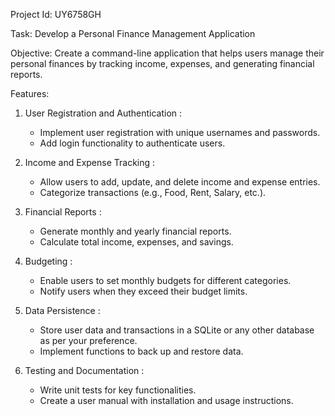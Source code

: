 Project Id: UY6758GH

Task: Develop a Personal Finance Management Application

Objective:
Create a command-line application that helps users manage their personal finances by tracking income, expenses, and generating financial reports.

Features:

1. User Registration and Authentication :
   - Implement user registration with unique usernames and passwords.
   - Add login functionality to authenticate users.

2. Income and Expense Tracking :
   - Allow users to add, update, and delete income and expense entries.
   - Categorize transactions (e.g., Food, Rent, Salary, etc.).

3. Financial Reports :
   - Generate monthly and yearly financial reports.
   - Calculate total income, expenses, and savings.

4. Budgeting :
   - Enable users to set monthly budgets for different categories.
   - Notify users when they exceed their budget limits.

5. Data Persistence :
   - Store user data and transactions in a SQLite or any other database as per your preference.
   - Implement functions to back up and restore data.

6. Testing and Documentation :
   - Write unit tests for key functionalities.
   - Create a user manual with installation and usage instructions.
